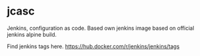 # jcasc
Jenkins, configuration as code.  Based own jenkins image based on official jenkins alpine build. 


Find jenkins tags here. 
https://hub.docker.com/r/jenkins/jenkins/tags

